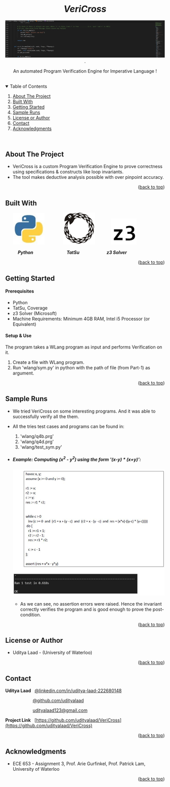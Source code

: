 <!-- Reference:
https://github.com/othneildrew/Best-README-Template -->
<a name="readme-top"></a>


<!-- PROJECT LOGO -->
<br />
<div align="center">
  <h1><i>VeriCross</i></h1>


  
  <img src="Read_Me_Content/top_label.jpg" alt="top_label.jpg">
  .

  <p align="center">
    An automated Program Verification Engine for Imperative Language !
  </p>
</div>

<br>

<!-- TABLE OF CONTENTS -->
<details open>
  <summary>Table of Contents</summary>
  <ol>
    <li><a href="#about-the-project">About The Project</a></li>
    <li><a href="#built-with">Built With</a></li>
    <li><a href="#getting-started">Getting Started</a></li>
    <li><a href="#sample-runs">Sample Runs</a></li>
    <li><a href="#license-or-author">License or Author</a></li>
    <li><a href="#contact">Contact</a></li>
    <li><a href="#acknowledgments">Acknowledgments</a></li>
  </ol>
</details>

<br>

<!-- ABOUT THE PROJECT -->
## About The Project
  *	VeriCross is a custom Program Verification Engine to prove correctness using specifications & constructs like loop invariants.
  *	The tool makes deductive analysis possible with over pinpoint accuracy.

  <p align="right">(<a href="#readme-top">back to top</a>)</p>

## Built With
  &nbsp; &nbsp; &nbsp; <img src="Read_Me_Content/Tech/Python.JPG" alt="Python" width="100"> &nbsp; &nbsp; &nbsp; &nbsp; &nbsp; &nbsp; &nbsp; <img src="Read_Me_Content/Tech/TatSu.png" alt="Tatsu" width="100"> &nbsp; &nbsp; &nbsp; &nbsp; &nbsp; &nbsp; <img src="Read_Me_Content/Tech/Z3.jpg" alt="Apache_Cordova">

  &nbsp; &nbsp; &nbsp; &nbsp; &nbsp; <b><i> Python </i></b> &nbsp; &nbsp; &nbsp; &nbsp; &nbsp; &nbsp; &nbsp; &nbsp; &nbsp; &nbsp; &nbsp; &nbsp; &nbsp; <b><i> TatSu </i></b> &nbsp; &nbsp; &nbsp; &nbsp; &nbsp; &nbsp; &nbsp; &nbsp; &nbsp; &nbsp;&nbsp; <b><i> z3 Solver </i></b>

  <p align="right">(<a href="#readme-top">back to top</a>)</p>



<!-- GETTING STARTED -->
## Getting Started
  #### Prerequisites
  * Python
  * TatSu, Coverage
  * z3 Solver (Microsoft)
  * Machine Requirements: Minimum 4GB RAM, Intel i5 Processor (or Equivalent)

  
  #### Setup & Use
  The program takes a WLang program as input and performs Verification on it.
  1. Create a file with WLang program.
  2. Run 'wlang/sym.py' in python with the path of file (from Part-1) as argument.

  <p align="right">(<a href="#readme-top">back to top</a>)</p>

<!-- Sample Runs -->
## Sample Runs
  * We tried VeriCross on some interesting programs. And it was able to successfully verify all the them.
  * All the tries test cases and programs can be found in:
    1. 'wlang/q4b.prg'
    2. 'wlang/q4d.prg'
    3. 'wlang/test_sym.py'

  * ##### Example: Computing (x<sup>2</sup> - y<sup>2</sup>) using the form '(x-y) * (x+y)':
    <p align="center"><img src="Read_Me_Content/Implementation/Example_1.JPG" alt="Example_1.JPG"></p>

    * As we can see, no assertion errors were raised. Hence the invariant correctly verifies the program and is good enough to prove the post-condition.

  <p align="right">(<a href="#readme-top">back to top</a>)</p>

<!-- LICENSE -->
## License or Author
  * Uditya Laad - (University of Waterloo)

  <p align="right">(<a href="#readme-top">back to top</a>)</p>



<!-- CONTACT -->
## Contact
  <b>Uditya Laad</b> &nbsp; [@linkedin.com/in/uditya-laad-222680148](https://www.linkedin.com/in/uditya-laad-222680148/)
  
  &nbsp; &nbsp; &nbsp; &nbsp; &nbsp; &nbsp; &nbsp; &nbsp; &nbsp; &nbsp; &nbsp; [@github.com/udityalaad](https://github.com/udityalaad)
  
  &nbsp; &nbsp; &nbsp; &nbsp; &nbsp; &nbsp; &nbsp; &nbsp; &nbsp; &nbsp; &nbsp; udityalaad123@gmail.com

  <b>Project Link</b> &nbsp; [https://github.com/udityalaad/VeriCross](https://github.com/udityalaad/VeriCross)

  <p align="right">(<a href="#readme-top">back to top</a>)</p>



<!-- ACKNOWLEDGMENTS -->
## Acknowledgments
  * ECE 653 - Assignment 3, Prof. Arie Gurfinkel, Prof. Patrick Lam, University of Waterloo

  <p align="right">(<a href="#readme-top">back to top</a>)</p>
